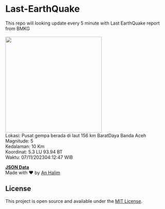 # Last-EarthQuake
This repo will looking update every 5 minute with Last EarthQuake report from BMKG
<br>
<br>
<img src="https://static.bmkg.go.id/20231107041247.mmi.jpg" width="300"/>
<br>
Lokasi: Pusat gempa berada di laut 156 km BaratDaya Banda Aceh <br>
Magnitude: 5 <br>
Kedalaman: 10 Km <br>
Koordinat: 5.3 LU 93.94 BT <br>
Waktu: 07/11/202304:12:47 WIB <br>

<a href="./data/data.json">**JSON Data**</a>
<br>
Made with ❤️ by <a href="https://github.com/an-halim">An Halim</a>
## License

This project is open source and available under the [MIT License](LICENSE).
